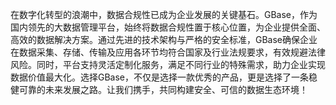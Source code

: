 在数字化转型的浪潮中，数据合规性已成为企业发展的关键基石。GBase，作为国内领先的大数据管理平台，始终将数据合规性置于核心位置，为企业提供全面、高效的数据解决方案。通过先进的技术架构与严格的安全标准，GBase确保企业在数据采集、存储、传输及应用各环节均符合国家及行业法规要求，有效规避法律风险。同时，平台支持灵活定制化服务，满足不同行业的特殊需求，助力企业实现数据价值最大化。选择GBase，不仅是选择一款优秀的产品，更是选择了一条稳健可靠的未来发展之路。让我们携手，共同构建安全、可信的数据生态环境！